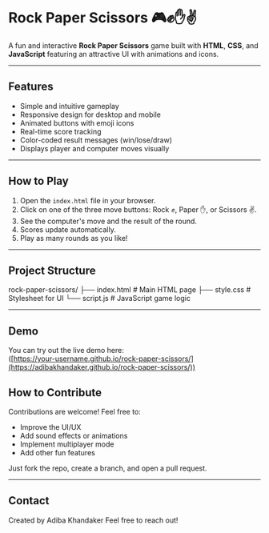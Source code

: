 # Rock Paper Scissors 🎮✊✋✌️

A fun and interactive **Rock Paper Scissors** game built with **HTML**, **CSS**, and **JavaScript** featuring an attractive UI with animations and icons.

---

## Features

- Simple and intuitive gameplay
- Responsive design for desktop and mobile
- Animated buttons with emoji icons
- Real-time score tracking
- Color-coded result messages (win/lose/draw)
- Displays player and computer moves visually

---

## How to Play

1. Open the `index.html` file in your browser.
2. Click on one of the three move buttons: Rock ✊, Paper ✋, or Scissors ✌️.
3. See the computer's move and the result of the round.
4. Scores update automatically.
5. Play as many rounds as you like!

---

## Project Structure
rock-paper-scissors/
├── index.html # Main HTML page
├── style.css # Stylesheet for UI
└── script.js # JavaScript game logic

---

## Demo

You can try out the live demo here:  
([https://your-username.github.io/rock-paper-scissors/](https://adibakhandaker.github.io/rock-paper-scissors/))

## How to Contribute

Contributions are welcome! Feel free to:

- Improve the UI/UX
- Add sound effects or animations
- Implement multiplayer mode
- Add other fun features

Just fork the repo, create a branch, and open a pull request.

---


## Contact

Created by Adiba Khandaker
Feel free to reach out!

